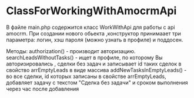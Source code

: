# ClassForWorkingWithAmocrmApi
 В файле main.php содержится класс WorkWithApi для работы с api amocrm. При создании нового обьекта ,конструктор принимаает три параметра: логин, хэш пароля (можно узнать в профиле) и поддосен.
 
 Методы: authorization() - производит авторизацию.
         searchLeadsWithoutTasks() - ищет в профиле, по которому Вы авторизировались , сделки без задач и записывает id таких сделок в свойство arrEmptyLeads в виде массива
         addNewTasksInEmptyLeads() - во все сделки, id которых записаны в свойстве arrEmptyLeads, добавляет задачу с текстом "Сделка без задачи" и сроком выполнения через час после добавления
         
